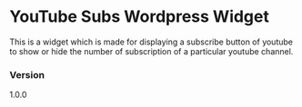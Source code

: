 # YouTube Subs Wordpress Widget

This is a widget which is made for displaying a subscribe button of youtube to show or hide the number of subscription of a particular
youtube channel.  

### Version
1.0.0
